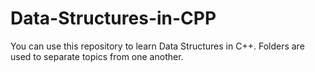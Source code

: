 # Data-Structures-in-CPP

You can use this repository to learn Data Structures in C++. Folders are used to separate topics from one another.
